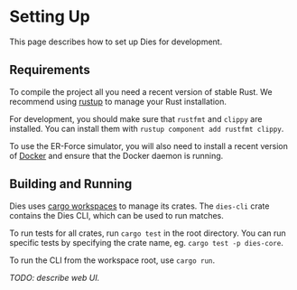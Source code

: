 # Setting Up

This page describes how to set up Dies for development.

## Requirements

To compile the project all you need a recent version of stable Rust. We recommend using [rustup](https://rustup.rs/) to manage your Rust installation.

For development, you should make sure that `rustfmt` and `clippy` are installed. You can install them with `rustup component add rustfmt clippy`.

To use the ER-Force simulator, you will also need to install a recent version of [Docker](https://docs.docker.com/engine/install/) and ensure that the Docker daemon is running.

## Building and Running

Dies uses [cargo workspaces](https://doc.rust-lang.org/book/ch14-03-cargo-workspaces.html) to manage its crates. The `dies-cli` crate contains the Dies CLI, which can be used to run matches.

To run tests for all crates, run `cargo test` in the root directory. You can run specific tests by specifying the crate name, eg. `cargo test -p dies-core`.

To run the CLI from the workspace root, use `cargo run`.

_TODO: describe web UI._
